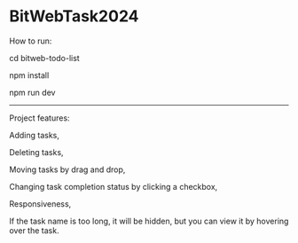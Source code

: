 # BitWebTask2024

How to run:

cd bitweb-todo-list

npm install

npm run dev

---

Project features:

Adding tasks,

Deleting tasks,

Moving tasks by drag and drop,

Changing task completion status by clicking a checkbox,

Responsiveness,

If the task name is too long, it will be hidden, but you can view it by hovering over the task.
